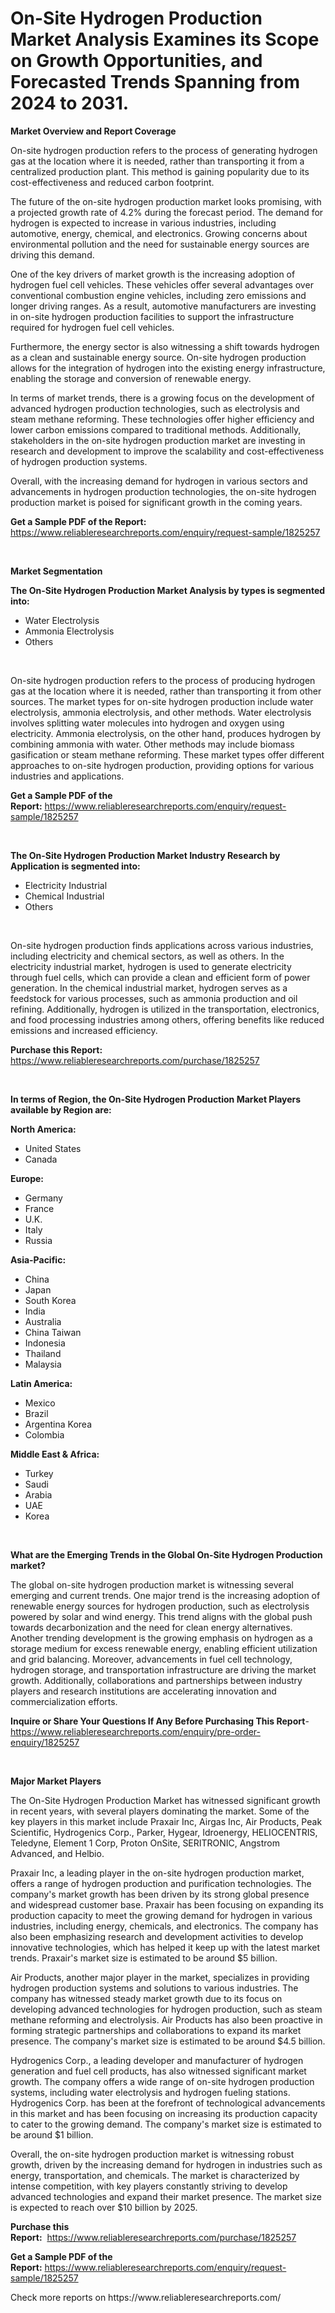 <p><h1>On-Site Hydrogen Production Market Analysis Examines its Scope on Growth Opportunities, and Forecasted Trends Spanning from 2024 to 2031.</h1></p><p><strong>Market Overview and Report Coverage</strong></p>
<p><p>On-site hydrogen production refers to the process of generating hydrogen gas at the location where it is needed, rather than transporting it from a centralized production plant. This method is gaining popularity due to its cost-effectiveness and reduced carbon footprint.</p><p>The future of the on-site hydrogen production market looks promising, with a projected growth rate of 4.2% during the forecast period. The demand for hydrogen is expected to increase in various industries, including automotive, energy, chemical, and electronics. Growing concerns about environmental pollution and the need for sustainable energy sources are driving this demand.</p><p>One of the key drivers of market growth is the increasing adoption of hydrogen fuel cell vehicles. These vehicles offer several advantages over conventional combustion engine vehicles, including zero emissions and longer driving ranges. As a result, automotive manufacturers are investing in on-site hydrogen production facilities to support the infrastructure required for hydrogen fuel cell vehicles.</p><p>Furthermore, the energy sector is also witnessing a shift towards hydrogen as a clean and sustainable energy source. On-site hydrogen production allows for the integration of hydrogen into the existing energy infrastructure, enabling the storage and conversion of renewable energy.</p><p>In terms of market trends, there is a growing focus on the development of advanced hydrogen production technologies, such as electrolysis and steam methane reforming. These technologies offer higher efficiency and lower carbon emissions compared to traditional methods. Additionally, stakeholders in the on-site hydrogen production market are investing in research and development to improve the scalability and cost-effectiveness of hydrogen production systems.</p><p>Overall, with the increasing demand for hydrogen in various sectors and advancements in hydrogen production technologies, the on-site hydrogen production market is poised for significant growth in the coming years.</p></p>
<p><strong>Get a Sample PDF of the Report:</strong> <a href="https://www.reliableresearchreports.com/enquiry/request-sample/1825257">https://www.reliableresearchreports.com/enquiry/request-sample/1825257</a></p>
<p>&nbsp;</p>
<p><strong>Market Segmentation</strong></p>
<p><strong>The On-Site Hydrogen Production Market Analysis by types is segmented into:</strong></p>
<p><ul><li>Water Electrolysis</li><li>Ammonia Electrolysis</li><li>Others</li></ul></p>
<p>&nbsp;</p>
<p><p>On-site hydrogen production refers to the process of producing hydrogen gas at the location where it is needed, rather than transporting it from other sources. The market types for on-site hydrogen production include water electrolysis, ammonia electrolysis, and other methods. Water electrolysis involves splitting water molecules into hydrogen and oxygen using electricity. Ammonia electrolysis, on the other hand, produces hydrogen by combining ammonia with water. Other methods may include biomass gasification or steam methane reforming. These market types offer different approaches to on-site hydrogen production, providing options for various industries and applications.</p></p>
<p><strong>Get a Sample PDF of the Report:</strong>&nbsp;<a href="https://www.reliableresearchreports.com/enquiry/request-sample/1825257">https://www.reliableresearchreports.com/enquiry/request-sample/1825257</a></p>
<p>&nbsp;</p>
<p><strong>The On-Site Hydrogen Production Market Industry Research by Application is segmented into:</strong></p>
<p><ul><li>Electricity Industrial</li><li>Chemical Industrial</li><li>Others</li></ul></p>
<p>&nbsp;</p>
<p><p>On-site hydrogen production finds applications across various industries, including electricity and chemical sectors, as well as others. In the electricity industrial market, hydrogen is used to generate electricity through fuel cells, which can provide a clean and efficient form of power generation. In the chemical industrial market, hydrogen serves as a feedstock for various processes, such as ammonia production and oil refining. Additionally, hydrogen is utilized in the transportation, electronics, and food processing industries among others, offering benefits like reduced emissions and increased efficiency.</p></p>
<p><strong>Purchase this Report:</strong>&nbsp; <a href="https://www.reliableresearchreports.com/purchase/1825257">https://www.reliableresearchreports.com/purchase/1825257</a></p>
<p>&nbsp;</p>
<p><strong>In terms of Region, the On-Site Hydrogen Production Market Players available by Region are:</strong></p>
<p>
    <p> <strong> North America: </strong>
        <ul>
            <li>United States</li>
            <li>Canada</li>
        </ul>
        </p> 
    <p> <strong> Europe: </strong>
        <ul>
            <li>Germany</li>
            <li>France</li>
            <li>U.K.</li>
            <li>Italy</li>
            <li>Russia</li>
        </ul>
        </p> 
    <p> <strong> Asia-Pacific: </strong>
        <ul>
            <li>China</li>
            <li>Japan</li>
            <li>South Korea</li>
            <li>India</li>
            <li>Australia</li>
            <li>China Taiwan</li>
            <li>Indonesia</li>
            <li>Thailand</li>
            <li>Malaysia</li>
        </ul>
        </p> 
    <p> <strong> Latin America: </strong>
        <ul>
            <li>Mexico</li>
            <li>Brazil</li>
            <li>Argentina Korea</li>
            <li>Colombia</li>
        </ul>
        </p> 
    <p> <strong> Middle East & Africa: </strong>
        <ul>
            <li>Turkey</li>
            <li>Saudi</li>
            <li>Arabia</li>
            <li>UAE</li>
            <li>Korea</li>
        </ul>
    </p>
    </p>
<p>&nbsp;</p>
<p><strong>What are the Emerging Trends in the Global On-Site Hydrogen Production market?</strong></p>
<p><p>The global on-site hydrogen production market is witnessing several emerging and current trends. One major trend is the increasing adoption of renewable energy sources for hydrogen production, such as electrolysis powered by solar and wind energy. This trend aligns with the global push towards decarbonization and the need for clean energy alternatives. Another trending development is the growing emphasis on hydrogen as a storage medium for excess renewable energy, enabling efficient utilization and grid balancing. Moreover, advancements in fuel cell technology, hydrogen storage, and transportation infrastructure are driving the market growth. Additionally, collaborations and partnerships between industry players and research institutions are accelerating innovation and commercialization efforts.</p></p>
<p><strong>Inquire or Share Your Questions If Any Before Purchasing This Report</strong>- <a href="https://www.reliableresearchreports.com/enquiry/pre-order-enquiry/1825257">https://www.reliableresearchreports.com/enquiry/pre-order-enquiry/1825257</a></p>
<p>&nbsp;</p>
<p><strong>Major Market Players</strong></p>
<p><p>The On-Site Hydrogen Production Market has witnessed significant growth in recent years, with several players dominating the market. Some of the key players in this market include Praxair Inc, Airgas Inc, Air Products, Peak Scientific, Hydrogenics Corp., Parker, Hygear, Idroenergy, HELIOCENTRIS, Teledyne, Element 1 Corp, Proton OnSite, SERITRONIC, Angstrom Advanced, and Helbio.</p><p>Praxair Inc, a leading player in the on-site hydrogen production market, offers a range of hydrogen production and purification technologies. The company's market growth has been driven by its strong global presence and widespread customer base. Praxair has been focusing on expanding its production capacity to meet the growing demand for hydrogen in various industries, including energy, chemicals, and electronics. The company has also been emphasizing research and development activities to develop innovative technologies, which has helped it keep up with the latest market trends. Praxair's market size is estimated to be around $5 billion.</p><p>Air Products, another major player in the market, specializes in providing hydrogen production systems and solutions to various industries. The company has witnessed steady market growth due to its focus on developing advanced technologies for hydrogen production, such as steam methane reforming and electrolysis. Air Products has also been proactive in forming strategic partnerships and collaborations to expand its market presence. The company's market size is estimated to be around $4.5 billion.</p><p>Hydrogenics Corp., a leading developer and manufacturer of hydrogen generation and fuel cell products, has also witnessed significant market growth. The company offers a wide range of on-site hydrogen production systems, including water electrolysis and hydrogen fueling stations. Hydrogenics Corp. has been at the forefront of technological advancements in this market and has been focusing on increasing its production capacity to cater to the growing demand. The company's market size is estimated to be around $1 billion.</p><p>Overall, the on-site hydrogen production market is witnessing robust growth, driven by the increasing demand for hydrogen in industries such as energy, transportation, and chemicals. The market is characterized by intense competition, with key players constantly striving to develop advanced technologies and expand their market presence. The market size is expected to reach over $10 billion by 2025.</p></p>
<p><strong>Purchase this Report:</strong>&nbsp;&nbsp;<a href="https://www.reliableresearchreports.com/purchase/1825257">https://www.reliableresearchreports.com/purchase/1825257</a></p>
<p></p>
<p><strong>Get a Sample PDF of the Report:</strong>&nbsp;<a href="https://www.reliableresearchreports.com/enquiry/request-sample/1825257">https://www.reliableresearchreports.com/enquiry/request-sample/1825257</a></p>
<p>Check more reports on https://www.reliableresearchreports.com/</p>